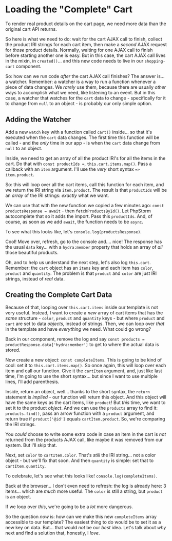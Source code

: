 # Loading the "Complete" Cart

To render real product details on the cart page, we need more data than the original
cart API returns.

So here is what we need to do: wait for the cart AJAX call to finish, collect
the product IRI strings for each cart item, then make a *second* AJAX request for
*those* product details. Normally, waiting for one AJAX call to finish before starting
another one is easy. But in this case, the cart AJAX call lives in the mixin, in
`created()`... and this new code needs to live in our `shopping-cart` component.

So: how can we run code *after* the cart AJAX call finishes? The answer is... a
watcher. Remember: a watcher is a way to run a function whenever a piece of data
changes. We *rarely* use them, because there are usually *other* ways to accomplish
what we need, like listening to an event. But in this case, a watcher that watches
for the `cart` data to change - specifically for it to change from `null` to an
object - is probably our only simple option.

## Adding the Watcher

Add a new `watch` key with a function called `cart()` inside... so that it's executed
when the `cart` data changes. The first time this function will be called -
and the *only* time in our app - is when the `cart` data change from `null` to
an object.

Inside, we need to get an array of all the product IRI's for all the items in
the cart. Do that with `const productIds =`, `this.cart.items.map()`. Pass a
callback with an `item` argument. I'll use the *very* short syntax
`=> item.product`.

So: this will loop over all the cart items, call this function for each item,
and we return the IRI string via `item.product`. The result is that `productIds`
will be an *array* of the IRI strings: *exactly* what we want.

We can use that with the new function we copied a few minutes ago:
`const productsResponse = await` - then `fetchProductsById()`. Let PhpStorm
autocomplete that so it adds the import. Pass this `productIds`. And, of course,
as soon as we add `await`, the function needs to be `async`.

To see what this looks like, let's `console.log(productsResponse)`.

Cool! Move over, refresh, go to the console and.... nice! The response has the
usual `data` key... with a `hydra:member` property that holds an array of *all*
those beautiful products.

Oh, and to help us understand the next step, let's also log `this.cart`. Remember:
the `cart` object has an `items` key and each item has `color`, `product` and
`quantity`. The problem is that `product` and `color` are just IRI strings, instead
of *real* data.

## Creating the Complete Cart Data

Because of that, looping over `this.cart.items` inside our template is not very
useful. Instead, I want to create a *new* array of cart items that has the *same*
structure - `color`, `product` and `quantity` keys - but where `product` and `cart`
are set to data *objects*, instead of strings. Then, we can loop over *that*
in the template and have *everything* we need. What could go wrong?

Back in our component, remove the log and say
`const products = productResponse.data['hydra:member']` to get to where the actual
data is stored.

Now create a new object: `const completeItems`. This is going to be kind
of cool: set it to `this.cart.items.map()`. So once again, this will loop over
each item and call our function. Give it the `cartItem` argument, and, just like
last time, I'm going to use the short syntax... but since I want to use multiple
lines, I'll add parenthesis.

Inside, return an object, well... thanks to the short syntax, the `return` statement
is *implied* - our function will return this object. And this object will have
the same keys as the cart items, like `product`! But *this* time, we want to set
it to the product *object*. And we can use the `products` array to find it:
`products.find()`, pass an arrow function with a `product` argument, and return
true if `product['@id']` equals `cartItem.product`. So, we're comparing the IRI
strings.

You *could* choose to write some extra code in case an item in the cart is *not*
returned from the products AJAX call, like maybe it was removed from our system.
But I'll skip that.

Next, set `color` to `cartItem.color`. That's *still* the IRI string... not a
color object - but we'll fix that soon. And then `quantity` is simple: set that
to `cartItem.quantity`.

To celebrate, let's see what this looks like! `console.log(completeItems)`.

Back at the browser... I don't even need to refresh: the log is already here:
3 items... which are *much* more useful. The `color` is still a string, but
`product` is an object.

If we loop over *this*, we're going to be a *lot* more dangerous.

So the question *now* is: how can we make this new `completeItems` array accessible
to our template? The easiest thing to do would be to set it as a new key on data.
But... that would *not* be our *best* idea. Let's talk about *why* next and find
a solution that, honestly, I *love*.
